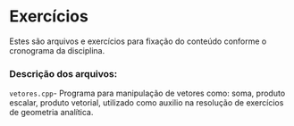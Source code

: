 # Exercícios

Estes são arquivos e exercícios para fixação do conteúdo conforme o cronograma da disciplina.

### Descrição dos arquivos:

`vetores.cpp`- Programa para manipulação de vetores como: soma, produto escalar, produto vetorial, utilizado como auxilio na resolução de exercícios de geometria analítica.
